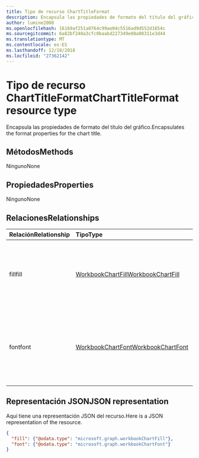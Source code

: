 ```yaml
---
title: Tipo de recurso ChartTitleFormat
description: Encapsula las propiedades de formato del título del gráfico.
author: lumine2008
ms.openlocfilehash: 16169af251a0764c99ae04c5516ad9d552d1654c
ms.sourcegitcommit: 6a82bf240a3cfc0baabd227349e08a08311e3d44
ms.translationtype: MT
ms.contentlocale: es-ES
ms.lasthandoff: 12/18/2018
ms.locfileid: "27362142"
---
```

# <a name="charttitleformat-resource-type"></a><span data-ttu-id="ae005-103">Tipo de recurso ChartTitleFormat</span><span class="sxs-lookup"><span data-stu-id="ae005-103">ChartTitleFormat resource type</span></span>

<span data-ttu-id="ae005-104">Encapsula las propiedades de formato del título del gráfico.</span><span class="sxs-lookup"><span data-stu-id="ae005-104">Encapsulates the format properties for the chart title.</span></span>


## <a name="methods"></a><span data-ttu-id="ae005-105">Métodos</span><span class="sxs-lookup"><span data-stu-id="ae005-105">Methods</span></span>
<span data-ttu-id="ae005-106">Ninguno</span><span class="sxs-lookup"><span data-stu-id="ae005-106">None</span></span>

## <a name="properties"></a><span data-ttu-id="ae005-107">Propiedades</span><span class="sxs-lookup"><span data-stu-id="ae005-107">Properties</span></span>
<span data-ttu-id="ae005-108">Ninguno</span><span class="sxs-lookup"><span data-stu-id="ae005-108">None</span></span>

## <a name="relationships"></a><span data-ttu-id="ae005-109">Relaciones</span><span class="sxs-lookup"><span data-stu-id="ae005-109">Relationships</span></span>
| <span data-ttu-id="ae005-110">Relación</span><span class="sxs-lookup"><span data-stu-id="ae005-110">Relationship</span></span> | <span data-ttu-id="ae005-111">Tipo</span><span class="sxs-lookup"><span data-stu-id="ae005-111">Type</span></span>   |<span data-ttu-id="ae005-112">Descripción</span><span class="sxs-lookup"><span data-stu-id="ae005-112">Description</span></span>|
|:---------------|:--------|:----------|
|<span data-ttu-id="ae005-113">fill</span><span class="sxs-lookup"><span data-stu-id="ae005-113">fill</span></span>|[<span data-ttu-id="ae005-114">WorkbookChartFill</span><span class="sxs-lookup"><span data-stu-id="ae005-114">WorkbookChartFill</span></span>](chartfill.md)|<span data-ttu-id="ae005-p101">Representa el formato de relleno de un objeto, que incluye información del formato de fondo. Solo lectura.</span><span class="sxs-lookup"><span data-stu-id="ae005-p101">Represents the fill format of an object, which includes background formatting information. Read-only.</span></span>|
|<span data-ttu-id="ae005-117">font</span><span class="sxs-lookup"><span data-stu-id="ae005-117">font</span></span>|[<span data-ttu-id="ae005-118">WorkbookChartFont</span><span class="sxs-lookup"><span data-stu-id="ae005-118">WorkbookChartFont</span></span>](chartfont.md)|<span data-ttu-id="ae005-p102">Representa los atributos de fuente (nombre de fuente, tamaño de fuente, color, etc.) del objeto actual. Solo lectura.</span><span class="sxs-lookup"><span data-stu-id="ae005-p102">Represents the font attributes (font name, font size, color, etc.) for the current object. Read-only.</span></span>|



## <a name="json-representation"></a><span data-ttu-id="ae005-121">Representación JSON</span><span class="sxs-lookup"><span data-stu-id="ae005-121">JSON representation</span></span>

<span data-ttu-id="ae005-122">Aquí tiene una representación JSON del recurso.</span><span class="sxs-lookup"><span data-stu-id="ae005-122">Here is a JSON representation of the resource.</span></span>

<!--{
  "blockType": "resource",
  "optionalProperties": [],
  "baseType": "microsoft.graph.entity",
  "@odata.type": "microsoft.graph.workbookChartTitleFormat"
}-->

```json
{
  "fill": {"@odata.type": "microsoft.graph.workbookChartFill"},
  "font": {"@odata.type": "microsoft.graph.workbookChartFont"}
}
```

<!-- uuid: 8fcb5dbc-d5aa-4681-8e31-b001d5168d79
2015-10-25 14:57:30 UTC -->
<!-- {
  "type": "#page.annotation",
  "description": "ChartAreaFormat resource",
  "keywords": "",
  "section": "documentation",
  "tocPath": ""
}-->
